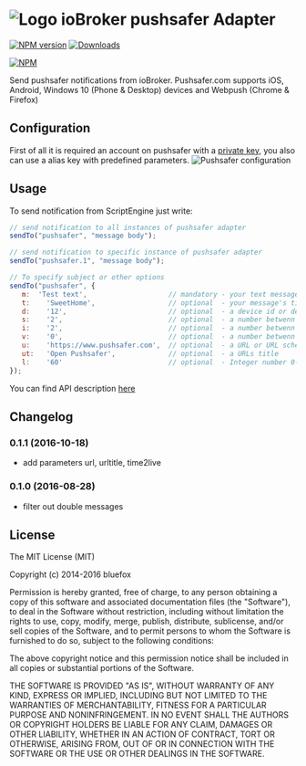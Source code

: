 ![Logo](admin/pushsafer.png)
ioBroker pushsafer Adapter
==============

[![NPM version](http://img.shields.io/npm/v/iobroker.pushsafer.svg)](https://www.npmjs.com/package/iobroker.pushsafer)
[![Downloads](https://img.shields.io/npm/dm/iobroker.pushsafer.svg)](https://www.npmjs.com/package/iobroker.pushsafer)

[![NPM](https://nodei.co/npm/iobroker.pushsafer.png?downloads=true)](https://nodei.co/npm/iobroker.pushsafer/)


Send pushsafer notifications from ioBroker.
Pushsafer.com supports iOS, Android, Windows 10 (Phone & Desktop) devices and Webpush (Chrome & Firefox)

## Configuration
First of all it is required an account on pushsafer with a [private key](https://www.pushsafer.com/), you also can use a alias key with predefined parameters.
![Pushsafer configuration](img/Screen0.png)

## Usage

To send notification from ScriptEngine just write: 

```javascript
// send notification to all instances of pushsafer adapter
sendTo("pushsafer", "message body");

// send notification to specific instance of pushsafer adapter
sendTo("pushsafer.1", "message body");

// To specify subject or other options
sendTo("pushsafer", {
   m:  'Test text',                    // mandatory - your text message
   t:    'SweetHome',                  // optional  - your message's title, otherwise your app's name is used
   d:    '12',                         // optional  - a device id or device group id (empty or a = all devices)
   s:    '2',                          // optional  - a number betwenn 0-28 (see pushsafers API description)
   i:    '2',                          // optional  - a number betwenn 1-98 (see pushsafers API description)
   v:    '0',                          // optional  - a number betwenn 0-3 (see pushsafers API description)
   u:    'https://www.pushsafer.com',  // optional  - a URL or URL scheme (https://www.pushsafer.com/en/url_schemes)
   ut:   'Open Pushsafer',             // optional  - a URLs title
   l:    '60'                          // optional  - Integer number 0-43200: Time in minutes, after which message automatically gets purged
});

```

You can find API description [here](https://www.pushsafer.com/en/pushapi)


## Changelog
### 0.1.1 (2016-10-18)
* add parameters url, urltitle, time2live
### 0.1.0 (2016-08-28)
* filter out double messages

## License

The MIT License (MIT)

Copyright (c) 2014-2016 bluefox

Permission is hereby granted, free of charge, to any person obtaining a copy
of this software and associated documentation files (the "Software"), to deal
in the Software without restriction, including without limitation the rights
to use, copy, modify, merge, publish, distribute, sublicense, and/or sell
copies of the Software, and to permit persons to whom the Software is
furnished to do so, subject to the following conditions:

The above copyright notice and this permission notice shall be included in
all copies or substantial portions of the Software.

THE SOFTWARE IS PROVIDED "AS IS", WITHOUT WARRANTY OF ANY KIND, EXPRESS OR
IMPLIED, INCLUDING BUT NOT LIMITED TO THE WARRANTIES OF MERCHANTABILITY,
FITNESS FOR A PARTICULAR PURPOSE AND NONINFRINGEMENT. IN NO EVENT SHALL THE
AUTHORS OR COPYRIGHT HOLDERS BE LIABLE FOR ANY CLAIM, DAMAGES OR OTHER
LIABILITY, WHETHER IN AN ACTION OF CONTRACT, TORT OR OTHERWISE, ARISING FROM,
OUT OF OR IN CONNECTION WITH THE SOFTWARE OR THE USE OR OTHER DEALINGS IN
THE SOFTWARE.
